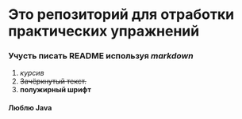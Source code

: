 # Это репозиторий для отработки практических упражнений 
### Учусть писать README используя *markdown*
1. *курсив*
2. ~~Зачёркнутый текст.~~ 
3. __полужирный шрифт__
####
**Люблю Java**
